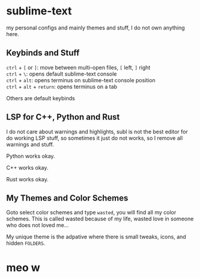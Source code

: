 # sublime-text

my personal configs and mainly themes and stuff, I do not own anything here.

## Keybinds and Stuff

`ctrl` + `[` or `]`: move between multi-open files, `[` left, `]` right  
`ctrl` + `\`: opens default sublime-text console  
`ctrl` + `alt`: opens terminus on sublime-text console position  
`ctrl` + `alt` + `return`: opens terminus on a tab

Others are default keybinds

## LSP for C++, Python and Rust

I do not care about warnings and highlights, subl is not the best editor for do working LSP stuff,
so sometimes it just do not works, so I remove all warnings and stuff.

Python works okay.

C++ works okay.

Rust works okay.

## My Themes and Color Schemes

Goto select color schemes and type `wasted`, you will find all my color schemes. This is called wasted because of my life, wasted love in someone who does not loved me...

My unique theme is the adpative where there is small tweaks, icons, and hidden `FOLDERS`.

# meo w

